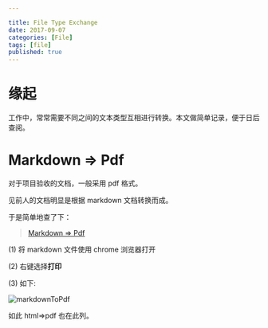 ```yaml
---

title: File Type Exchange
date: 2017-09-07
categories: [File]
tags: [file]
published: true
---
```


# 缘起

工作中，常常需要不同之间的文本类型互相进行转换。本文做简单记录，便于日后查阅。


# Markdown => Pdf

对于项目验收的文档，一般采用 pdf 格式。

见前人的文档明显是根据 markdown 文档转换而成。

于是简单地查了下：

> [Markdown => Pdf](https://www.zhihu.com/question/20849824)


(1) 将 markdown 文件使用 chrome 浏览器打开

(2) 右键选择**打印**

(3) 如下:

![markdownToPdf](https://raw.githubusercontent.com/houbb/resource/master/img/file/markdownToPdf.png)

如此 html=>pdf 也在此列。










